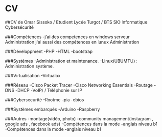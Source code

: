# CV
##CV de Omar Sissoko / Etudient Lycée Turgot / BTS SIO Informatique Cybersécurité 


###Compétences 
-j'ai des competences en windows serveur Administration
j'ai aussi des compétences en lunux Administration

###Développment
-PHP
-HTML
-bootstrap

###Systémes
-Administration et maintenance.
-Linux(UBUMTU) : Administration système.

###Virtualisation
-Virtualox

###Réseau
-Cisco Packet Tracer
-Cisco Networking Essentials
-Routage
-DNS
-DHCP
-VoIP/ / Téléphonie sur IP

###Cybersecurité
-Rootme
-pia
-ebios

###Systèmes embarqués
-Arduino
-Raspberry

###Autres
-montage(vidéo, photo)
-community management(instagram , google ads , facebook ads)
-Compétences dans la mode
-anglais niveau b1
-Compétences dans la mode
-anglais niveau b1
